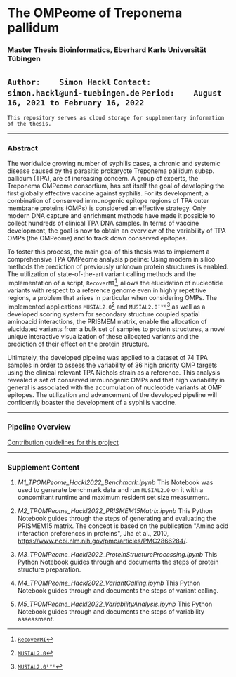 # **The OMPeome of Treponema pallidum**
### Master Thesis Bioinformatics, Eberhard Karls Universität Tübingen
`Author:    Simon Hackl`
`Contact:   simon.hackl@uni-tuebingen.de`
`Period:    August 16, 2021 to February 16, 2022`
---
`This repository serves as cloud storage for supplementary information of the thesis.`

---

### **Abstract**
The worldwide growing number of syphilis cases, a chronic and systemic disease caused by the parasitic prokaryote Treponema pallidum subsp. pallidum (TPA), are of increasing concern. A group of experts, the Treponema OMPeome consortium, has set itself the goal of developing the first globally effective vaccine against syphilis. For its development, a combination of conserved immunogenic epitope regions of TPA outer membrane proteins (OMPs) is considered an effective strategy. Only modern DNA capture and enrichment methods have made it possible to collect hundreds of clinical TPA DNA samples. In terms of vaccine development, the goal is now to obtain an overview of the variability of TPA OMPs (the OMPeome) and to track down conserved epitopes.

To foster this process, the main goal of this thesis was to implement a comprehensive TPA OMPeome analysis pipeline: Using modern in silico methods the prediction of previously unknown protein structures is enabled. The utilization of state-of-the-art variant calling methods and the implementation of a script, `RecoverMI`[^1], allows the elucidation of nucleotide variants with respect to a reference genome even in highly repetitive regions, a problem that arises in particular when considering OMPs. The implemented applications `MUSIAL2.0`[^2] and `MUSIAL2.0ᴵⱽᴱ`[^3] as well as a developed scoring system for secondary structure coupled spatial aminoacid interactions, the PRISMEM matrix, enable the allocation of elucidated variants from a bulk set of samples to protein structures, a novel unique interactive visualization of these allocated variants and the prediction of their effect on the protein structure.

Ultimately, the developed pipeline was applied to a dataset of 74 TPA samples in order to assess the variability of 36 high priority OMP targets using the clinical relevant TPA Nichols strain as a reference. This analysis revealed a set of conserved immunogenic OMPs and that high variability in general is associated with the accumulation of nucleotide variants at OMP epitopes. The utilization and advancement of the developed pipeline will confidently boaster the development of a syphilis vaccine.

---

### **Pipeline Overview**
[Contribution guidelines for this project](resources/PipelineOverview.png)

---

### **Supplement Content**
1. _M1_TPOMPeome_Hackl2022_Benchmark.ipynb_
This Notebook was used to generate benchmark data and run `MUSIAL2.0` on it with a concomitant runtime and maximum resident set size measurment.

2. _M2_TPOMPeome_Hackl2022_PRISMEM15Matrix.ipynb_
This Python Notebook guides through the steps of generating and evaluating the PRISMEM15 matrix. The concept is based on the publication "Amino acid interaction preferences in proteins", Jha et al., 2010, https://www.ncbi.nlm.nih.gov/pmc/articles/PMC2866284/.

3. _M3_TPOMPeome_Hackl2022_ProteinStructureProcessing.ipynb_
This Python Notebook guides through and documents the steps of protein structure preparation.

4. _M4_TPOMPeome_Hackl2022_VariantCalling.ipynb_
This Python Notebook guides through and documents the steps of variant calling.

5. _M5_TPOMPeome_Hackl2022_VariabilityAnalysis.ipynb_
This Python Notebook guides through and documents the steps of variability assessment.


[^1]: [`RecoverMI`](https://github.com/s-t-h/RecoverMI)
[^2]: [`MUSIAL2.0`](https://github.com/Integrative-Transcriptomics/MUSIAL)
[^3]: [`MUSIAL2.0ᴵⱽᴱ`](https://github.com/Integrative-Transcriptomics/MUSIAL-IVE)